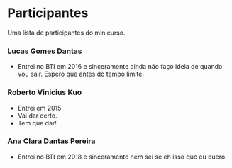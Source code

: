 # Participantes

Uma lista de participantes do minicurso.

### Lucas Gomes Dantas
- Entrei no BTI em 2016 e sinceramente ainda não faço ideia de quando vou sair. Espero que antes do tempo limite.


### Roberto Vinicius Kuo
- Entrei em 2015
- Vai dar certo.
- Tem que dar!

### Ana Clara Dantas Pereira
- Entrei no BTI em 2018 e sinceramente nem sei se eh isso que eu quero

